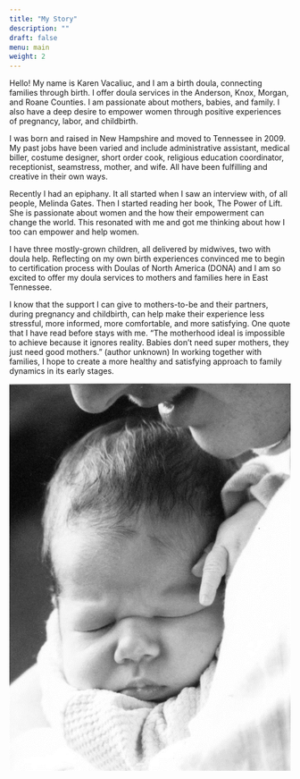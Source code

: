 ```yaml
---
title: "My Story"
description: ""
draft: false
menu: main
weight: 2
---
```


Hello! My name is Karen Vacaliuc, and I am a birth doula, connecting families
through birth. I offer doula services in the Anderson, Knox, Morgan, and Roane
Counties. I am passionate about mothers, babies, and family. I also have a deep
desire to empower women through positive experiences of pregnancy, labor, and
childbirth.

I was born and raised in New Hampshire and moved to Tennessee in 2009. My past
jobs have been varied and include administrative assistant, medical biller,
costume designer, short order cook, religious education coordinator,
receptionist, seamstress, mother, and wife. All have been fulfilling and
creative in their own ways.

Recently I had an epiphany. It all started when I saw an interview with, of all
people, Melinda Gates. Then I started reading her book, The Power of Lift.
She is passionate about women and the how their empowerment can change the
world.  This resonated with me and got me thinking about how I too can empower
and help women.

I have three mostly-grown children, all delivered by midwives, two with doula
help. Reflecting on my own birth experiences convinced me to begin to
certification process with Doulas of North America (DONA) and I am so excited
to offer my doula services to mothers and families here in East Tennessee.

I know that the support I can give to mothers-to-be and their partners, during
pregnancy and childbirth, can help make their experience less stressful, more
informed, more comfortable, and more satisfying.  One quote that I have read
before stays with me. “The motherhood ideal is impossible to achieve because it
ignores reality.  Babies don’t need super mothers, they just need good
mothers.” (author unknown) In working together with families, I hope to create
a more healthy and satisfying approach to family dynamics in its early stages.

![](/images/baby-sleeping.png#center)
